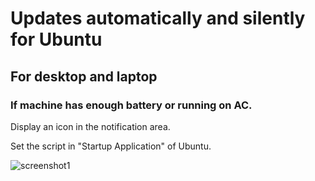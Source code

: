 # Updates automatically and silently for Ubuntu
## For desktop and laptop
### If machine has enough battery or running on AC.
Display an icon in the notification area.

Set the script in "Startup Application" of Ubuntu.

![screenshot1](https://user-images.githubusercontent.com/24923693/42731783-b51dbdca-8814-11e8-867d-12619cd1365d.png)
